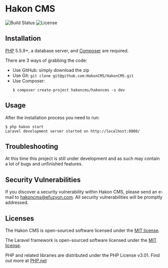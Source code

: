 # Hakon CMS

![Build Status](https://img.shields.io/badge/Build-None-red.svg)
![License](https://img.shields.io/badge/License-MIT-blue.svg)

## Installation

[PHP](https://php.net) 5.5.9+, a database server, and [Composer](https://getcomposer.org) are required.

There are 3 ways of grabbing the code:
  * Use GitHub: simply download the zip
  * Use Git: `git clone git@github.com:HakonCMS/HakonCMS.git`
  * Use Composer: 
	```
	$ composer create-project hakoncms/hakoncms -s dev
	```

## Usage

After the installation process you need to run:

```
$ php hakon start
Laravel development server started on http://localhost:8000/
```

## Troubleshooting

At this time this project is still under development and as such may contain a lot of bugs and unfinished features.

## Security Vulnerabilities

If you discover a security vulnerability within Hakon CMS, please send an e-mail to hakoncms@efuzyon.com. All security vulnerabilities will be promptly addressed.

## Licenses

The Hakon CMS is open-sourced software licensed under the [MIT license](http://opensource.org/licenses/MIT).

The Laravel framework is open-sourced software licensed under the [MIT license](http://opensource.org/licenses/MIT).

PHP and related libraries are distributed under the PHP License v3.01. Find out more at [PHP.net](http://www.php.net/license/3_01.txt)